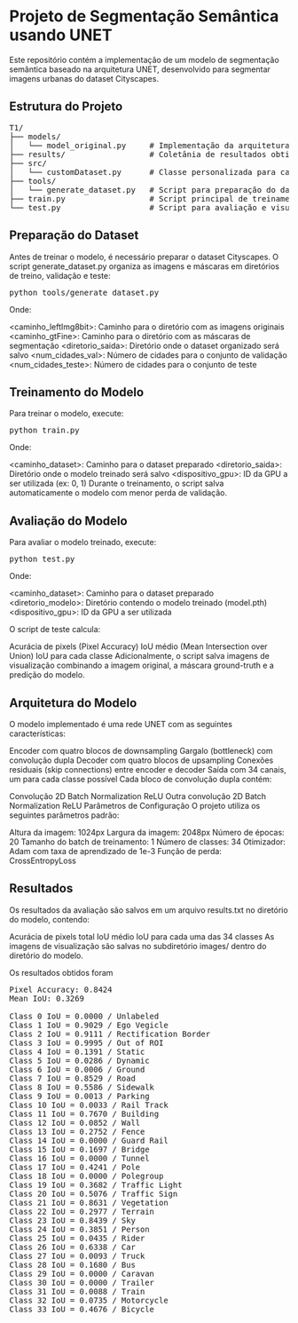 # Projeto de Segmentação Semântica usando UNET
Este repositório contém a implementação de um modelo de segmentação semântica baseado na arquitetura UNET, desenvolvido para segmentar imagens urbanas do dataset Cityscapes.

## Estrutura do Projeto

<pre>
T1/
├── models/
│   └── model_original.py     # Implementação da arquitetura UNET
├── results/                  # Coletânia de resultados obtidos
├── src/
│   └── customDataset.py      # Classe personalizada para carregamento do dataset
├── tools/
│   └── generate_dataset.py   # Script para preparação do dataset
├── train.py                  # Script principal de treinamento do modelo
└── test.py                   # Script para avaliação e visualização dos resultados
</pre>

## Preparação do Dataset

Antes de treinar o modelo, é necessário preparar o dataset Cityscapes. O script generate_dataset.py organiza as imagens e máscaras em diretórios de treino, validação e teste:

<pre>
python tools/generate_dataset.py <caminho_leftImg8bit> <caminho_gtFine> <diretorio_saida> <num_cidades_val> <num_cidades_teste>
</pre>

Onde:

<caminho_leftImg8bit>: Caminho para o diretório com as imagens originais
<caminho_gtFine>: Caminho para o diretório com as máscaras de segmentação
<diretorio_saida>: Diretório onde o dataset organizado será salvo
<num_cidades_val>: Número de cidades para o conjunto de validação
<num_cidades_teste>: Número de cidades para o conjunto de teste

## Treinamento do Modelo
Para treinar o modelo, execute:

<pre>
python train.py <caminho_dataset> <diretorio_saida> <dispositivo_gpu>
</pre>

Onde:

<caminho_dataset>: Caminho para o dataset preparado
<diretorio_saida>: Diretório onde o modelo treinado será salvo
<dispositivo_gpu>: ID da GPU a ser utilizada (ex: 0, 1)
Durante o treinamento, o script salva automaticamente o modelo com menor perda de validação.

## Avaliação do Modelo

Para avaliar o modelo treinado, execute:

<pre>
python test.py <caminho_dataset> <diretorio_modelo> <dispositivo_gpu>
</pre>

Onde:

<caminho_dataset>: Caminho para o dataset preparado
<diretorio_modelo>: Diretório contendo o modelo treinado (model.pth)
<dispositivo_gpu>: ID da GPU a ser utilizada

O script de teste calcula:

Acurácia de pixels (Pixel Accuracy)
IoU médio (Mean Intersection over Union)
IoU para cada classe
Adicionalmente, o script salva imagens de visualização combinando a imagem original, a máscara ground-truth e a predição do modelo.

## Arquitetura do Modelo

O modelo implementado é uma rede UNET com as seguintes características:

Encoder com quatro blocos de downsampling
Gargalo (bottleneck) com convolução dupla
Decoder com quatro blocos de upsampling
Conexões residuais (skip connections) entre encoder e decoder
Saída com 34 canais, um para cada classe possível
Cada bloco de convolução dupla contém:

Convolução 2D
Batch Normalization
ReLU
Outra convolução 2D
Batch Normalization
ReLU
Parâmetros de Configuração
O projeto utiliza os seguintes parâmetros padrão:

Altura da imagem: 1024px
Largura da imagem: 2048px
Número de épocas: 20
Tamanho do batch de treinamento: 1
Número de classes: 34
Otimizador: Adam com taxa de aprendizado de 1e-3
Função de perda: CrossEntropyLoss

## Resultados

Os resultados da avaliação são salvos em um arquivo results.txt no diretório do modelo, contendo:

Acurácia de pixels total
IoU médio
IoU para cada uma das 34 classes
As imagens de visualização são salvas no subdiretório images/ dentro do diretório do modelo.

Os resultados obtidos foram

<pre>
Pixel Accuracy: 0.8424
Mean IoU: 0.3269

Class 0 IoU = 0.0000 / Unlabeled
Class 1 IoU = 0.9029 / Ego Vegicle
Class 2 IoU = 0.9111 / Rectification Border
Class 3 IoU = 0.9995 / Out of ROI
Class 4 IoU = 0.1391 / Static
Class 5 IoU = 0.0286 / Dynamic
Class 6 IoU = 0.0006 / Ground
Class 7 IoU = 0.8529 / Road
Class 8 IoU = 0.5586 / Sidewalk
Class 9 IoU = 0.0013 / Parking
Class 10 IoU = 0.0033 / Rail Track
Class 11 IoU = 0.7670 / Building
Class 12 IoU = 0.0852 / Wall
Class 13 IoU = 0.2752 / Fence
Class 14 IoU = 0.0000 / Guard Rail
Class 15 IoU = 0.1697 / Bridge
Class 16 IoU = 0.0000 / Tunnel
Class 17 IoU = 0.4241 / Pole
Class 18 IoU = 0.0000 / Polegroup
Class 19 IoU = 0.3682 / Traffic Light
Class 20 IoU = 0.5076 / Traffic Sign
Class 21 IoU = 0.8631 / Vegetation
Class 22 IoU = 0.2977 / Terrain
Class 23 IoU = 0.8439 / Sky
Class 24 IoU = 0.3851 / Person
Class 25 IoU = 0.0435 / Rider
Class 26 IoU = 0.6338 / Car
Class 27 IoU = 0.0093 / Truck
Class 28 IoU = 0.1680 / Bus
Class 29 IoU = 0.0000 / Caravan
Class 30 IoU = 0.0000 / Trailer
Class 31 IoU = 0.0088 / Train
Class 32 IoU = 0.0735 / Motorcycle
Class 33 IoU = 0.4676 / Bicycle
</pre>
